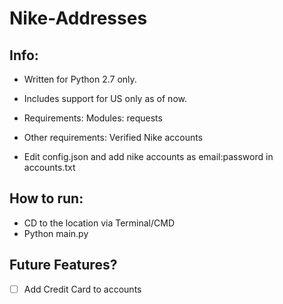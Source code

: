 # Nike-Addresses

## Info:

- Written for Python 2.7 only.

- Includes support for US only as of now.

- Requirements: Modules: requests

- Other requirements: Verified Nike accounts

- Edit config.json and add nike accounts as email:password in accounts.txt

## How to run:

- CD to the location via Terminal/CMD
- Python main.py

## Future Features?

- [ ] Add Credit Card to accounts
